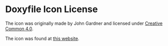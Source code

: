 # Doxyfile Icon License

The icon was originally made by John Gardner and licensed under [Creative Common 4.0][CC4].

The icon was found at [this website][icon-ref].

[CC4]: https://creativecommons.org/licenses/by/4.0/
[icon-ref]: https://icon-icons.com/icon/Doxygen/132430
